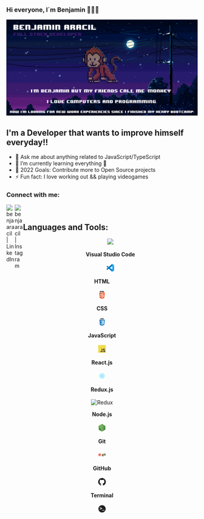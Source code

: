 ### Hi everyone, I´m Benjamin 👋👨‍💻

<img src="https://github.com/benjaaracil/benjaaracil/blob/master/img/banner.jpg" />

## I'm a Developer that wants to improve himself everyday!!

- 💬 Ask me about anything related to JavaScript/TypeScript
- 🌱 I’m currently learning everything 🤣
- 🥅 2022 Goals: Contribute more to Open Source projects
- ⚡ Fun fact: I love working out && playing videogames

### Connect with me:

[<img align="left" alt="benjaaracil | LinkedIn" width="22px" src="https://cdn.jsdelivr.net/npm/simple-icons@v3/icons/linkedin.svg" />][linkedin]
[<img align="left" alt="benjaaracil | Instagram" width="22px" src="https://cdn.jsdelivr.net/npm/simple-icons@v3/icons/instagram.svg" />][instagram]

<br>

<h2>Languages and Tools:</h2>

<p align="center"><img src="https://github-readme-stats.vercel.app/api/top-langs/?username=benjaaracil&layout=compact" /></p>

<p align="center">
    <b size="6">Visual Studio Code</b>
    <br>
    <br>
    <img alt="Visual Studio Code" width="20px" src="https://raw.githubusercontent.com/github/explore/80688e429a7d4ef2fca1e82350fe8e3517d3494d/topics/visual-studio-code/visual-studio-code.png" />
</p>

<p align="center">
    <b size="6">HTML</b>
    <br>
    <br>
    <img alt="HTML5" width="20px" src="https://raw.githubusercontent.com/github/explore/80688e429a7d4ef2fca1e82350fe8e3517d3494d/topics/html/html.png" />
</p>

<p align="center">
    <b size="6">CSS</b>
    <br>
    <br>
    <img alt="CSS3" width="20px" src="https://raw.githubusercontent.com/github/explore/80688e429a7d4ef2fca1e82350fe8e3517d3494d/topics/css/css.png" />
</p>

<p align="center">
    <b size="6">JavaScript</b>
    <br>
    <br>
    <img alt="JavaScript" width="20px" src="https://raw.githubusercontent.com/github/explore/80688e429a7d4ef2fca1e82350fe8e3517d3494d/topics/javascript/javascript.png" />
</p>

<p align="center">
    <b size="6">React.js</b>
    <br>
    <br>
    <img alt="React" width="20px" src="https://raw.githubusercontent.com/github/explore/80688e429a7d4ef2fca1e82350fe8e3517d3494d/topics/react/react.png" />
</p>

<p align="center">
    <b size="6">Redux.js</b>
    <br>
    <br>
    <img alt="Redux" width="20px" src="https://pics.freeicons.io/uploads/icons/png/9818154791551942292-512.png" />
</p>

<p align="center">
    <b size="6">Node.js</b>
    <br>
    <br>
    <img alt="Node.js" width="20px" src="https://raw.githubusercontent.com/github/explore/80688e429a7d4ef2fca1e82350fe8e3517d3494d/topics/nodejs/nodejs.png" />
</p>

<p align="center">
    <b size="6">Git</b>
    <br>
    <br>
    <img alt="Git" width="20px" src="https://raw.githubusercontent.com/github/explore/80688e429a7d4ef2fca1e82350fe8e3517d3494d/topics/git/git.png" />
</p>

<p align="center">
    <b size="6">GitHub</b>
    <br>
    <br>
    <img alt="GitHub" width="20px" src="https://raw.githubusercontent.com/github/explore/78df643247d429f6cc873026c0622819ad797942/topics/github/github.png" />
</p>

<p align="center">
    <b size="6">Terminal</b>
    <br>
    <br>
    <img alt="Terminal" width="20px" src="https://raw.githubusercontent.com/github/explore/80688e429a7d4ef2fca1e82350fe8e3517d3494d/topics/terminal/terminal.png" />
</p>

<br>




[instagram]: https://instagram.com/benjaaracil
[linkedin]: https://linkedin.com/in/benjaminaracil